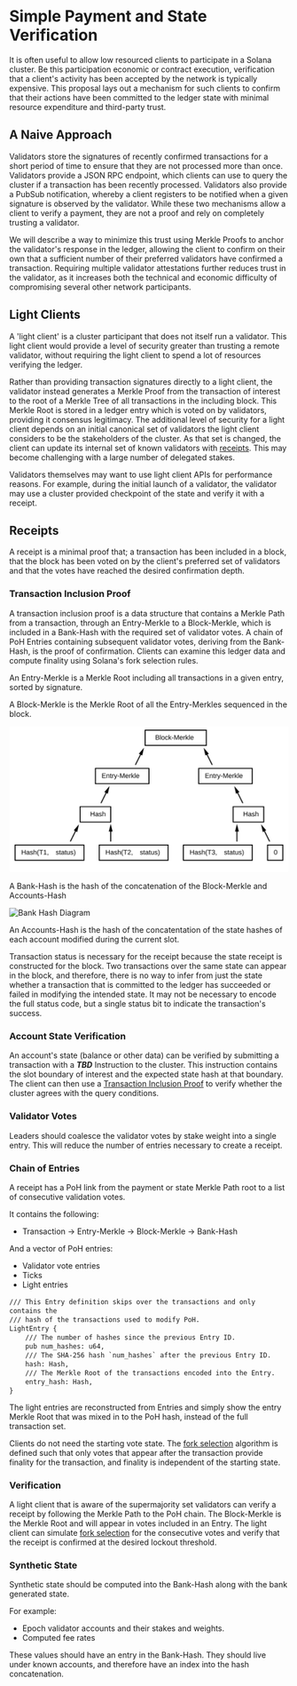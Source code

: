 # Simple Payment and State Verification

It is often useful to allow low resourced clients to participate in a Solana cluster. Be this participation economic or contract execution, verification that a client's activity has been accepted by the network is typically expensive. This proposal lays out a mechanism for such clients to confirm that their actions have been committed to the ledger state with minimal resource expenditure and third-party trust.

## A Naive Approach

Validators store the signatures of recently confirmed transactions for a short period of time to ensure that they are not processed more than once. Validators provide a JSON RPC endpoint, which clients can use to query the cluster if a transaction has been recently processed. Validators also provide a PubSub notification, whereby a client registers to be notified when a given signature is observed by the validator. While these two mechanisms allow a client to verify a payment, they are not a proof and rely on completely trusting a validator.

We will describe a way to minimize this trust using Merkle Proofs to anchor the validator's response in the ledger, allowing the client to confirm on their own that a sufficient number of their preferred validators have confirmed a transaction. Requiring multiple validator attestations further reduces trust in the validator, as it increases both the technical and economic difficulty of compromising several other network participants.

## Light Clients

A 'light client' is a cluster participant that does not itself run a validator. This light client would provide a level of security greater than trusting a remote validator, without requiring the light client to spend a lot of resources verifying the ledger.

Rather than providing transaction signatures directly to a light client, the validator instead generates a Merkle Proof from the transaction of interest to the root of a Merkle Tree of all transactions in the including block. This Merkle Root is stored in a ledger entry which is voted on by validators, providing it consensus legitimacy. The additional level of security for a light client depends on an initial canonical set of validators the light client considers to be the stakeholders of the cluster. As that set is changed, the client can update its internal set of known validators with [receipts](simple-payment-and-state-verification.md#receipts). This may become challenging with a large number of delegated stakes.

Validators themselves may want to use light client APIs for performance reasons. For example, during the initial launch of a validator, the validator may use a cluster provided checkpoint of the state and verify it with a receipt.

## Receipts

A receipt is a minimal proof that; a transaction has been included in a block, that the block has been voted on by the client's preferred set of validators and that the votes have reached the desired confirmation depth.

### Transaction Inclusion Proof

A transaction inclusion proof is a data structure that contains a Merkle Path from a transaction, through an Entry-Merkle to a Block-Merkle, which is included in a Bank-Hash with the required set of validator votes. A chain of PoH Entries containing subsequent validator votes, deriving from the Bank-Hash, is the proof of confirmation. Clients can examine this ledger data and compute finality using Solana's fork selection rules.

An Entry-Merkle is a Merkle Root including all transactions in a given entry, sorted by signature.

A Block-Merkle is the Merkle Root of all the Entry-Merkles sequenced in the block.

![Block Merkle Diagram](../.gitbook/assets/spv-block-merkle.svg)

A Bank-Hash is the hash of the concatenation of the Block-Merkle and Accounts-Hash

<img alt="Bank Hash Diagram" src="img/spv-bank-hash.svg" class="center"/>

An Accounts-Hash is the hash of the concatentation of the state hashes of each account modified during the current slot.

Transaction status is necessary for the receipt because the state receipt is constructed for the block. Two transactions over the same state can appear in the block, and therefore, there is no way to infer from just the state whether a transaction that is committed to the ledger has succeeded or failed in modifying the intended state. It may not be necessary to encode the full status code, but a single status bit to indicate the transaction's success.

### Account State Verification

An account's state (balance or other data) can be verified by submitting a transaction with a ___TBD___ Instruction to the cluster. This instruction contains the slot boundary of interest and the expected state hash at that boundary. The client can then use a [Transaction Inclusion Proof](#transaction-inclusion-proof) to verify whether the cluster agrees with the query conditions.

### Validator Votes

Leaders should coalesce the validator votes by stake weight into a single entry. This will reduce the number of entries necessary to create a receipt.

### Chain of Entries

A receipt has a PoH link from the payment or state Merkle Path root to a list of consecutive validation votes.

It contains the following:

* Transaction -&gt; Entry-Merkle -&gt; Block-Merkle -&gt; Bank-Hash

And a vector of PoH entries:

* Validator vote entries
* Ticks
* Light entries

```text
/// This Entry definition skips over the transactions and only contains the
/// hash of the transactions used to modify PoH.
LightEntry {
    /// The number of hashes since the previous Entry ID.
    pub num_hashes: u64,
    /// The SHA-256 hash `num_hashes` after the previous Entry ID.
    hash: Hash,
    /// The Merkle Root of the transactions encoded into the Entry.
    entry_hash: Hash,
}
```

The light entries are reconstructed from Entries and simply show the entry Merkle Root that was mixed in to the PoH hash, instead of the full transaction set.

Clients do not need the starting vote state. The [fork selection](../implemented-proposals/tower-bft.md) algorithm is defined such that only votes that appear after the transaction provide finality for the transaction, and finality is independent of the starting state.

### Verification

A light client that is aware of the supermajority set validators can verify a receipt by following the Merkle Path to the PoH chain. The Block-Merkle is the Merkle Root and will appear in votes included in an Entry. The light client can simulate [fork selection](../implemented-proposals/tower-bft.md) for the consecutive votes and verify that the receipt is confirmed at the desired lockout threshold.

### Synthetic State

Synthetic state should be computed into the Bank-Hash along with the bank generated state.

For example:

* Epoch validator accounts and their stakes and weights.
* Computed fee rates

These values should have an entry in the Bank-Hash. They should live under known accounts, and therefore have an index into the hash concatenation.
